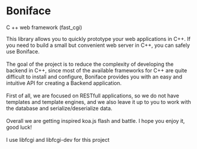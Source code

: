# Boniface
C ++ web framework (fast_cgi)

This library allows you to quickly prototype your web applications in C++. If you need to build a small but convenient web server in C++, you can safely use Boniface.<br />
<br />
The goal of the project is to reduce the complexity of developing the backend in C++, since most of the available frameworks for C++ are quite difficult to install and configure, Boniface provides you with an easy and intuitive API for creating a Backend application.<br />
<br />
First of all, we are focused on RESTfull applications, so we do not have templates and template engines, and we also leave it up to you to work with the database and serialize/deserialize data.<br />
<br />
Overall we are getting inspired koa.js flash and battle. I hope you enjoy it, good luck!<br />
<br />
I use libfcgi  and libfcgi-dev for this project
